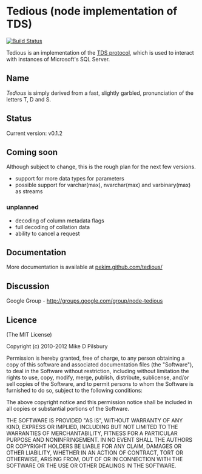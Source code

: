 Tedious (node implementation of TDS)
====================================
[![Build Status](https://secure.travis-ci.org/pekim/tedious.png)](http://travis-ci.org/pekim/tedious)

Tedious is an implementation of the [TDS protocol](http://msdn.microsoft.com/en-us/library/dd304523.aspx),
which is used to interact with instances of Microsoft's SQL Server.

Name
----
_Tedious_ is simply derived from a fast, slightly garbled, pronunciation of the letters T, D and S. 

Status
------
Current version: v0.1.2

Coming soon
-----------
Although subject to change, this is the rough plan for the next few versions.

- support for more data types for parameters
- possible support for varchar(max), nvarchar(max) and varbinary(max) as streams

### unplanned ###
- decoding of column metadata flags
- full decoding of collation data
- ability to cancel a request

Documentation
-------------
More documentation is available at [pekim.github.com/tedious/](http://pekim.github.com/tedious/)

Discussion
----------
Google Group - http://groups.google.com/group/node-tedious

Licence
-------
(The MIT License)

Copyright (c) 2010-2012 Mike D Pilsbury

Permission is hereby granted, free of charge, to any person obtaining a copy of this software and associated documentation files (the "Software"), to deal in the Software without restriction, including without limitation the rights to use, copy, modify, merge, publish, distribute, sublicense, and/or sell copies of the Software, and to permit persons to whom the Software is furnished to do so, subject to the following conditions:

The above copyright notice and this permission notice shall be included in all copies or substantial portions of the Software.

THE SOFTWARE IS PROVIDED "AS IS", WITHOUT WARRANTY OF ANY KIND, EXPRESS OR IMPLIED, INCLUDING BUT NOT LIMITED TO THE WARRANTIES OF MERCHANTABILITY, FITNESS FOR A PARTICULAR PURPOSE AND NONINFRINGEMENT. IN NO EVENT SHALL THE AUTHORS OR COPYRIGHT HOLDERS BE LIABLE FOR ANY CLAIM, DAMAGES OR OTHER LIABILITY, WHETHER IN AN ACTION OF CONTRACT, TORT OR OTHERWISE, ARISING FROM, OUT OF OR IN CONNECTION WITH THE SOFTWARE OR THE USE OR OTHER DEALINGS IN THE SOFTWARE.
